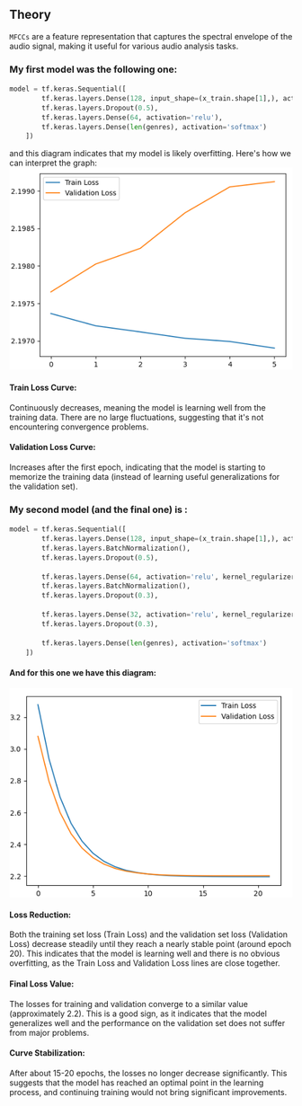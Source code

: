 ## Theory
`MFCCs` are a feature representation that captures the spectral envelope of the audio signal, making it useful for various audio analysis tasks.

### My first model was the following one:
```python
model = tf.keras.Sequential([
        tf.keras.layers.Dense(128, input_shape=(x_train.shape[1],), activation='relu'),
        tf.keras.layers.Dropout(0.5),
        tf.keras.layers.Dense(64, activation='relu'),
        tf.keras.layers.Dense(len(genres), activation='softmax')
    ])
```
and this diagram indicates that my model is likely overfitting. Here's how we can interpret the graph:
![img_1.png](img_1.png)
#### Train Loss Curve:
Continuously decreases, meaning the model is learning well from the training data. There are no large fluctuations, suggesting that it's not encountering convergence problems.

#### Validation Loss Curve:
Increases after the first epoch, indicating that the model is starting to memorize the training data (instead of learning useful generalizations for the validation set).


### My second model (and the final one) is :
```python
model = tf.keras.Sequential([
        tf.keras.layers.Dense(128, input_shape=(x_train.shape[1],), activation='relu', kernel_regularizer=tensorflow.keras.regularizers.l2(0.01)),
        tf.keras.layers.BatchNormalization(),
        tf.keras.layers.Dropout(0.5),

        tf.keras.layers.Dense(64, activation='relu', kernel_regularizer=tensorflow.keras.regularizers.l2(0.01)),
        tf.keras.layers.BatchNormalization(),
        tf.keras.layers.Dropout(0.3),

        tf.keras.layers.Dense(32, activation='relu', kernel_regularizer=tensorflow.keras.regularizers.l2(0.01)),
        tf.keras.layers.Dropout(0.3),

        tf.keras.layers.Dense(len(genres), activation='softmax')
    ])
```
#### And for this one we have this diagram:
![img.png](img.png)

#### Loss Reduction:
Both the training set loss (Train Loss) and the validation set loss (Validation Loss) decrease steadily until they reach a nearly stable point (around epoch 20).
This indicates that the model is learning well and there is no obvious overfitting, as the Train Loss and Validation Loss lines are close together.
#### Final Loss Value:
The losses for training and validation converge to a similar value (approximately 2.2). This is a good sign, as it indicates that the model generalizes well and the performance on the validation set does not suffer from major problems.
#### Curve Stabilization:
After about 15-20 epochs, the losses no longer decrease significantly. This suggests that the model has reached an optimal point in the learning process, and continuing training would not bring significant improvements.

